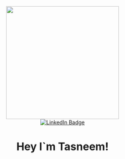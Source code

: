 <div align="center">
  <div id="header" >
    <img src="https://media.giphy.com/media/zOvBKUUEERdNm/giphy.gif" width="300"/>
  </div>

  <div id="badges">
    <a href="https://www.linkedin.com/in/tasneem-elhussiny/">
      <img src="https://img.shields.io/badge/LinkedIn-blue?style=for-the-badge&logo=linkedin&logoColor=white" alt="LinkedIn Badge"/>
    </a>
  </div>

  <h1 align="center">
    Hey I`m Tasneem!
  </h1>
</div>
